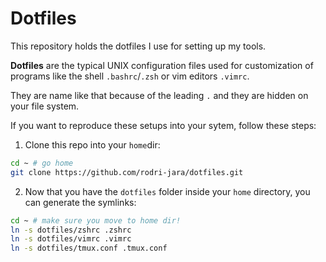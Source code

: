 # Dotfiles
This repository holds the dotfiles I use for setting up my tools.

**Dotfiles** are the typical UNIX configuration files used for customization of programs like the shell `.bashrc`/`.zsh` or vim editors `.vimrc`.

They are name like that because of the leading `.` and they are hidden on your file system. 

If you want to reproduce these setups into your sytem, follow these steps:

1. Clone this repo into your `home`dir:
```zsh
cd ~ # go home 
git clone https://github.com/rodri-jara/dotfiles.git
```

2. Now that you have the `dotfiles` folder inside your `home` directory, you can generate the symlinks:

```zsh
cd ~ # make sure you move to home dir!
ln -s dotfiles/zshrc .zshrc
ln -s dotfiles/vimrc .vimrc
ln -s dotfiles/tmux.conf .tmux.conf
```

